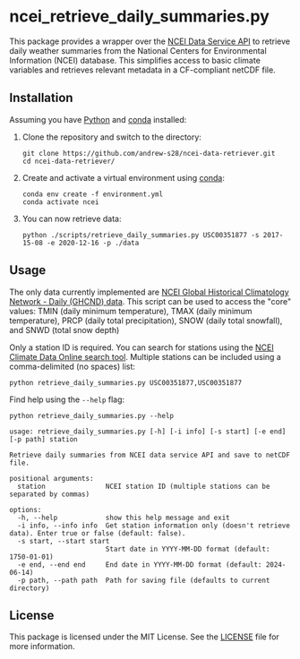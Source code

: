 # ncei_retrieve_daily_summaries.py

This package provides a wrapper over the [NCEI Data Service API](https://www.ncei.noaa.gov/support/access-data-service-api-user-documentation) 
to retrieve daily weather summaries from the National Centers for Environmental Information (NCEI) database. This simplifies access to basic climate
variables and retrieves relevant metadata in a CF-compliant netCDF file.

## Installation

Assuming you have [Python](https://docs.python.org/3/) and [conda](https://conda.io/projects/conda/en/latest/index.html) installed:

1. Clone the repository and switch to the directory:
    ```
    git clone https://github.com/andrew-s28/ncei-data-retriever.git
    cd ncei-data-retriever/
    ```

2. Create and activate a virtual environment using [conda](https://conda.io/projects/conda/en/latest/index.html):
    ```
    conda env create -f environment.yml
    conda activate ncei
    ```

3. You can now retrieve data:
    ```
    python ./scripts/retrieve_daily_summaries.py USC00351877 -s 2017-15-08 -e 2020-12-16 -p ./data
    ```

## Usage

The only data currently implemented are [NCEI Global Historical Climatology Network - Daily (GHCND) data](https://www.ncei.noaa.gov/pub/data/cdo/documentation/GHCND_documentation.pdf). This script can be used to access the "core" values: 
TMIN (daily minimum temperature), TMAX (daily minimum temperature), PRCP (daily total precipitation), SNOW (daily total snowfall), and SNWD (total snow depth)

Only a station ID is required. You can search for stations using the [NCEI Climate Data Online search tool](https://www.ncdc.noaa.gov/cdo-web/search).
Multiple stations can be included using a comma-delimited (no spaces) list:
```
python retrieve_daily_summaries.py USC00351877,USC00351877
```

Find help using the `--help` flag:
```
python retrieve_daily_summaries.py --help
```
```
usage: retrieve_daily_summaries.py [-h] [-i info] [-s start] [-e end] [-p path] station

Retrieve daily summaries from NCEI data service API and save to netCDF file.

positional arguments:
  station               NCEI station ID (multiple stations can be separated by commas)

options:
  -h, --help            show this help message and exit
  -i info, --info info  Get station information only (doesn't retrieve data). Enter true or false (default: false).
  -s start, --start start
                        Start date in YYYY-MM-DD format (default: 1750-01-01)
  -e end, --end end     End date in YYYY-MM-DD format (default: 2024-06-14)
  -p path, --path path  Path for saving file (defaults to current directory)
```

## License

This package is licensed under the MIT License. See the [LICENSE](LICENSE) file for more information.
